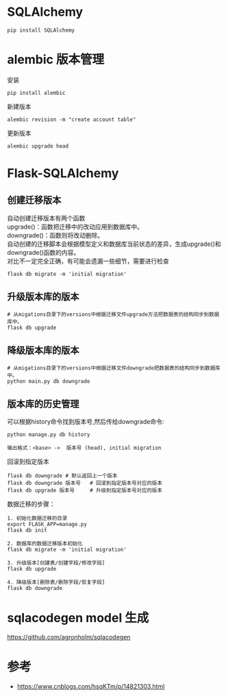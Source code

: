 # SQLAlchemy
```shell
pip install SQLAlchemy
```



# alembic 版本管理
安装
```shell
pip install alembic
```

新建版本
```shell
alembic revision -m "create account table"
```

更新版本
```shell
alembic upgrade head
```


# Flask-SQLAlchemy

## 创建迁移版本
自动创建迁移版本有两个函数  
upgrade()：函数把迁移中的改动应用到数据库中。  
downgrade()：函数则将改动删除。  
自动创建的迁移脚本会根据模型定义和数据库当前状态的差异，生成upgrade()和downgrade()函数的内容。  
对比不一定完全正确，有可能会遗漏一些细节，需要进行检查  

```shell
flask db migrate -m 'initial migration'
```


## 升级版本库的版本
```shell
# 从migations目录下的versions中根据迁移文件upgrade方法把数据表的结构同步到数据库中。
flask db upgrade
```

## 降级版本库的版本

```shell
# 从migations目录下的versions中根据迁移文件downgrade把数据表的结构同步到数据库中。
python main.py db downgrade
```

## 版本库的历史管理
可以根据history命令找到版本号,然后传给downgrade命令:

```shell
python manage.py db history

输出格式：<base> ->  版本号 (head), initial migration
```
回滚到指定版本

```shell
flask db downgrade # 默认返回上一个版本
flask db downgrade 版本号   # 回滚到指定版本号对应的版本
flask db upgrade 版本号     # 升级到指定版本号对应的版本

```

数据迁移的步骤：

```shell
1. 初始化数据迁移的目录
export FLASK_APP=manage.py
flask db init

2. 数据库的数据迁移版本初始化
flask db migrate -m 'initial migration'

3. 升级版本[创建表/创建字段/修改字段]
flask db upgrade 

4. 降级版本[删除表/删除字段/恢复字段]
flask db downgrade

```

# sqlacodegen model 生成

https://github.com/agronholm/sqlacodegen


# 参考
- https://www.cnblogs.com/hsqKTm/p/14821303.html
